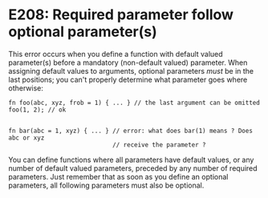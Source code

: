 # E208: Required parameter follow optional parameter(s)

This error occurs when you define a function with default valued parameter(s) 
before a mandatory (non-default valued) parameter.
When assigning default values to arguments, optional parameters *must* be in the
last positions; you can't properly determine what parameter goes where 
otherwise:

```
fn foo(abc, xyz, frob = 1) { ... } // the last argument can be omitted
foo(1, 2); // ok


fn bar(abc = 1, xyz) { ... } // error: what does bar(1) means ? Does abc or xyz 
                             // receive the parameter ?
```

You can define functions where all parameters have default values, or any number
of default valued parameters, preceded by any number of required parameters. 
Just remember that as soon as you define an optional parameters, all following 
parameters must also be optional.
